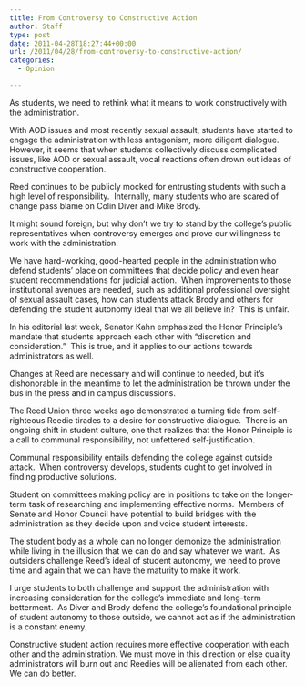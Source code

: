 ```yaml
---
title: From Controversy to Constructive Action
author: Staff
type: post
date: 2011-04-28T18:27:44+00:00
url: /2011/04/28/from-controversy-to-constructive-action/
categories:
  - Opinion

---
```

As students, we need to rethink what it means to work constructively with the administration.

With AOD issues and most recently sexual assault, students have started to engage the administration with less antagonism, more diligent dialogue.  However, it seems that when students collectively discuss complicated issues, like AOD or sexual assault, vocal reactions often drown out ideas of constructive cooperation.

Reed continues to be publicly mocked for entrusting students with such a high level of responsibility.  Internally, many students who are scared of change pass blame on Colin Diver and Mike Brody.

It might sound foreign, but why don’t we try to stand by the college’s public representatives when controversy emerges and prove our willingness to work with the administration.

We have hard-working, good-hearted people in the administration who defend students’ place on committees that decide policy and even hear student recommendations for judicial action.  When improvements to those institutional avenues are needed, such as additional professional oversight of sexual assault cases, how can students attack Brody and others for defending the student autonomy ideal that we all believe in?  This is unfair.

In his editorial last week, Senator Kahn emphasized the Honor Principle’s mandate that students approach each other with “discretion and consideration.”  This is true, and it applies to our actions towards administrators as well.

Changes at Reed are necessary and will continue to needed, but it’s dishonorable in the meantime to let the administration be thrown under the bus in the press and in campus discussions.

The Reed Union three weeks ago demonstrated a turning tide from self-righteous Reedie tirades to a desire for constructive dialogue.  There is an ongoing shift in student culture, one that realizes that the Honor Principle is a call to communal responsibility, not unfettered self-justification.

Communal responsibility entails defending the college against outside attack.  When controversy develops, students ought to get involved in finding productive solutions.

Student on committees making policy are in positions to take on the longer-term task of researching and implementing effective norms.  Members of Senate and Honor Council have potential to build bridges with the administration as they decide upon and voice student interests.

The student body as a whole can no longer demonize the administration while living in the illusion that we can do and say whatever we want.  As outsiders challenge Reed’s ideal of student autonomy, we need to prove time and again that we can have the maturity to make it work.

I urge students to both challenge and support the administration with increasing consideration for the college’s immediate and long-term betterment.  As Diver and Brody defend the college’s foundational principle of student autonomy to those outside, we cannot act as if the administration is a constant enemy.

Constructive student action requires more effective cooperation with each other and the administration. We must move in this direction or else quality administrators will burn out and Reedies will be alienated from each other.  We can do better.
